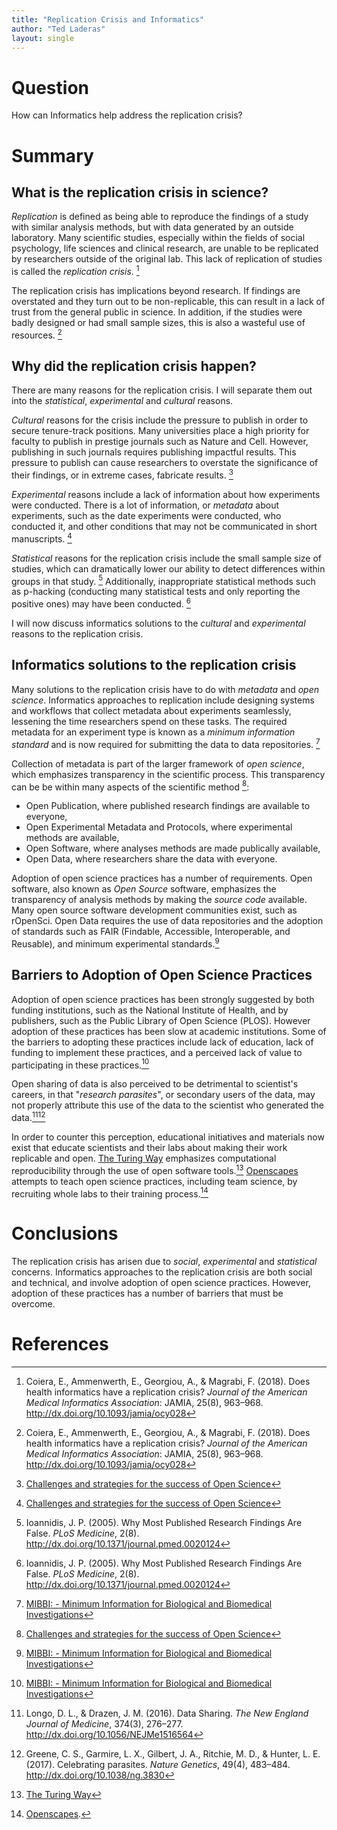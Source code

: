 ```yaml
---
title: "Replication Crisis and Informatics"
author: "Ted Laderas"
layout: single
---
```


# Question

How can Informatics help address the replication crisis?

# Summary

## What is the replication crisis in science?

*Replication* is defined as being able to reproduce the findings of a study with similar analysis methods, but with data generated by an outside laboratory. Many scientific studies, especially within the fields of social psychology, life sciences and clinical research, are unable to be replicated by researchers outside of the original lab. This lack of replication of studies is called the *replication crisis*. [^1]

The replication crisis has implications beyond research. If findings are overstated and they turn out to be non-replicable, this can result in a lack of trust from the general public in science. In addition, if the studies were badly designed or had small sample sizes, this is also a wasteful use of resources. [^1]

## Why did the replication crisis happen?

There are many reasons for the replication crisis. I will separate them out into the *statistical*, *experimental* and *cultural* reasons. 

*Cultural* reasons for the crisis include the pressure to publish in order to secure tenure-track positions. Many universities place a high priority for faculty to publish in prestige journals such as Nature and Cell. However, publishing in such journals requires publishing impactful results. This pressure to publish can cause researchers to overstate the significance of their findings, or in extreme cases, fabricate results. [^2]

*Experimental* reasons include a lack of information about how experiments were conducted. There is a lot of information, or *metadata* about experiments, such as the date experiments were conducted, who conducted it, and other conditions that may not be communicated in short manuscripts. [^2]

*Statistical* reasons for the replication crisis include the small sample size of studies, which can dramatically lower our ability to detect differences within groups in that study. [^3] Additionally, inappropriate statistical methods such as p-hacking (conducting many statistical tests and only reporting the positive ones) may have been conducted. [^3]

I will now discuss informatics solutions to the *cultural* and *experimental* reasons to the replication crisis.

## Informatics solutions to the replication crisis

Many solutions to the replication crisis have to do with *metadata* and *open science*. Informatics approaches to replication include designing systems and workflows that collect metadata about experiments seamlessly, lessening the time researchers spend on these tasks. The required metadata for an experiment type is known as a *minimum information standard* and is now required for submitting the data to data repositories. [^4]

Collection of metadata is part of the larger framework of *open science*, which emphasizes transparency in the scientific process. This transparency can be be within many aspects of the scientific method [^2]:

- Open Publication, where published research findings are available to everyone,
- Open Experimental Metadata and Protocols, where experimental methods are available,
- Open Software, where analyses methods are made publically available,
- Open Data, where researchers share the data with everyone.

Adoption of open science practices has a number of requirements. Open software, also known as *Open Source* software, emphasizes the transparency of analysis methods by making the *source code* available. Many open source software development communities exist, such as rOpenSci. Open Data requires the use of data repositories and the adoption of standards such as FAIR (Findable, Accessible, Interoperable, and Reusable), and minimum experimental standards.[^4] 

## Barriers to Adoption of Open Science Practices

Adoption of open science practices has been strongly suggested by both funding institutions, such as the National Institute of Health, and by publishers, such as the Public Library of Open Science (PLOS). However adoption of these practices has been slow at academic institutions. Some of the barriers to adopting these practices include lack of education, lack of funding to implement these practices, and a perceived lack of value to participating in these practices.[^4] 

Open sharing of data is also perceived to be detrimental to scientist's careers, in that "*research parasites*", or secondary users of the data, may not properly attribute this use of the data to the scientist who generated the data.[^5][^6]  

In order to counter this perception, educational initiatives and materials now exist that educate scientists and their labs about making their work replicable and open. [The Turing Way](https://the-turing-way.netlify.com/introduction/introduction.html) emphasizes computational reproducibility through the use of open software tools.[^7] [Openscapes](https://www.openscapes.org/) attempts to teach open science practices, including team science, by recruiting whole labs to their training process.[^8] 

# Conclusions

The replication crisis has arisen due to *social*, *experimental* and *statistical* concerns. Informatics approaches to the replication crisis are both social and technical, and involve adoption of open science practices. However, adoption of these practices has a number of barriers that must be overcome.

# References

[^1]: Coiera, E., Ammenwerth, E., Georgiou, A., & Magrabi, F. (2018). Does health informatics have a replication crisis? *Journal of the American Medical Informatics Association*: JAMIA, 25(8), 963–968. http://dx.doi.org/10.1093/jamia/ocy028 
[^2]: [Challenges and strategies for the success of Open Science](https://www.fosteropenscience.eu/content/challenges-and-strategies-success-open-science)
[^3]: Ioannidis, J. P. (2005). Why Most Published Research Findings Are False. *PLoS Medicine*, 2(8). http://dx.doi.org/10.1371/journal.pmed.0020124
[^4]: [MIBBI: - Minimum Information for Biological and Biomedical Investigations](http://www.dcc.ac.uk/resources/metadata-standards/mibbi-minimum-information-biological-and-biomedical-investigations)
[^5]: Longo, D. L., & Drazen, J. M. (2016). Data Sharing. *The New England Journal of Medicine*, 374(3), 276–277. http://dx.doi.org/10.1056/NEJMe1516564
[^6]: Greene, C. S., Garmire, L. X., Gilbert, J. A., Ritchie, M. D., & Hunter, L. E. (2017). Celebrating parasites. *Nature Genetics*, 49(4), 483–484. http://dx.doi.org/10.1038/ng.3830
[^7]: [The Turing Way](https://the-turing-way.netlify.com/introduction/introduction.html)
[^8]: [Openscapes](https://www.openscapes.org/).